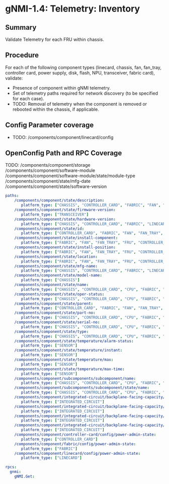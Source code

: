 # gNMI-1.4: Telemetry: Inventory

## Summary

Validate Telemetry for each FRU within chassis.

## Procedure

For each of the following component types (linecard, chassis, fan, fan_tray, controller
card, power supply, disk, flash, NPU, transceiver, fabric card), validate:

*   Presence of component within gNMI telemetry.
*   Set of telemetry paths required for network discovery (to be specified for
    each case).
*   TODO: Removal of telemetry when the component is removed or rebooted within
    the chassis, if applicable.

## Config Parameter coverage

*   TODO: /components/component/linecard/config

## OpenConfig Path and RPC Coverage

TODO:
   /components/component/storage
   /components/component/software-module
   /components/component/software-module/state/module-type
   /components/component/state/mfg-date
   /components/component/state/software-version

```yaml
paths:
    /components/component/state/description:
       platform_type: ["CHASSIS", "CONTROLLER_CARD", "FABRIC", "FAN", "FAN_TRAY", "LINECARD", "POWER_SUPPLY"]
    /components/component/state/firmware-version:
       platform_type: ["TRANSCEIVER"]
    /components/component/state/hardware-version:
       platform_type: ["CHASSIS", "CONTROLLER_CARD", "FABRIC", "LINECARD", "POWER_SUPPLY", "TRANSCEIVER"]
    /components/component/state/id:
       platform_type: ["CONTROLLER_CARD", "FABRIC", "FAN", "FAN_TRAY", "INTEGRATED_CIRCUIT", "LINECARD", "POWER_SUPPLY", "SENSOR"]
    /components/component/state/install-component:
       platform_type: ["FABRIC", "FAN", "FAN_TRAY", "FRU", "CONTROLLER_CARD", "LINECARD", "POWER_SUPPLY", "TRANSCEIVER"]
    /components/component/state/install-position:
       platform_type: ["FABRIC", "FAN", "FAN_TRAY", "FRU", "CONTROLLER_CARD", "LINECARD", "POWER_SUPPLY", "TRANSCEIVER"]
    /components/component/state/location:
       platform_type: ["FABRIC", "FAN", "FAN_TRAY", "FRU", "CONTROLLER_CARD", "LINECARD", "POWER_SUPPLY", "TRANSCEIVER"]
    /components/component/state/mfg-name:
       platform_type: ["CHASSIS", "CONTROLLER_CARD", "FABRIC", "LINECARD", "POWER_SUPPLY", "TRANSCEIVER"]
    /components/component/state/model-name:
       platform_type: ["CHASSIS"]
    /components/component/state/name:
       platform_type: ["CHASSIS", "CONTROLLER_CARD", "CPU", "FABRIC", "FAN", "FAN_TRAY", "INTEGRATED_CIRCUIT", "LINECARD", "POWER_SUPPLY", "SENSOR", "STORAGE", "TRANSCEIVER"]
    /components/component/state/oper-status:
       platform_type: ["CHASSIS", "CONTROLLER_CARD", "CPU", "FABRIC", "FAN", "FAN_TRAY", "INTEGRATED_CIRCUIT", "LINECARD", "POWER_SUPPLY", "STORAGE", "TRANSCEIVER"]
    /components/component/state/parent:
       platform_type: ["CONTROLLER_CARD", "FABRIC", "FAN", "FAN_TRAY", "LINECARD", "POWER_SUPPLY"]
    /components/component/state/part-no:
       platform_type: ["CHASSIS", "CONTROLLER_CARD", "CPU", "FABRIC", "FAN", "FAN_TRAY", "LINECARD", "POWER_SUPPLY", "STORAGE", "TRANSCEIVER"]
    /components/component/state/serial-no:
       platform_type: ["CHASSIS", "CONTROLLER_CARD", "CPU", "FABRIC", "FAN", "FAN_TRAY", "LINECARD", "POWER_SUPPLY", "STORAGE", "TRANSCEIVER"]
    /components/component/state/type:
       platform_type: ["CHASSIS", "CONTROLLER_CARD", "CPU", "FABRIC", "FAN", "FAN_TRAY", "INTEGRATED_CIRCUIT", "LINECARD", "POWER_SUPPLY", "SENSOR", "STORAGE", "TRANSCEIVER"]
    /components/component/state/temperature/alarm-status:
       platform_type: ["SENSOR"]
    /components/component/state/temperature/instant:
       platform_type: ["SENSOR"]
    /components/component/state/temperature/max:
       platform_type: ["SENSOR"]
    /components/component/state/temperature/max-time:
       platform_type: ["SENSOR"]
    /components/component/subcomponents/subcomponent/name:
       platform_type: ["CHASSIS", "CONTROLLER_CARD", "CPU", "FABRIC", "FAN", "FAN_TRAY", "INTEGRATED_CIRCUIT", "LINECARD", "POWER_SUPPLY", "SENSOR", "STORAGE", "TRANSCEIVER"]
    /components/component/subcomponents/subcomponent/state/name:
       platform_type: ["CHASSIS", "CONTROLLER_CARD", "CPU", "FABRIC", "FAN", "FAN_TRAY", "INTEGRATED_CIRCUIT", "LINECARD", "POWER_SUPPLY", "SENSOR", "STORAGE", "TRANSCEIVER"]
    /components/component/integrated-circuit/backplane-facing-capacity/state/available-pct:
       platform_type: ["INTEGRATED_CIRCUIT"]
    /components/component/integrated-circuit/backplane-facing-capacity/state/consumed-capacity:
       platform_type: ["INTEGRATED_CIRCUIT"]
    /components/component/integrated-circuit/backplane-facing-capacity/state/total:
       platform_type: ["INTEGRATED_CIRCUIT"]
    /components/component/integrated-circuit/backplane-facing-capacity/state/total-operational-capacity:
       platform_type: ["INTEGRATED_CIRCUIT"]
    /components/component/controller-card/config/power-admin-state:
       platform_type: ["CONTROLLER_CARD"]
    /components/component/fabric/config/power-admin-state:
       platform_type: ["FABRIC"]
    /components/component/linecard/config/power-admin-state:
       platform_type: ["LINECARD"]

rpcs:
  gnmi:
    gNMI.Get:
```
